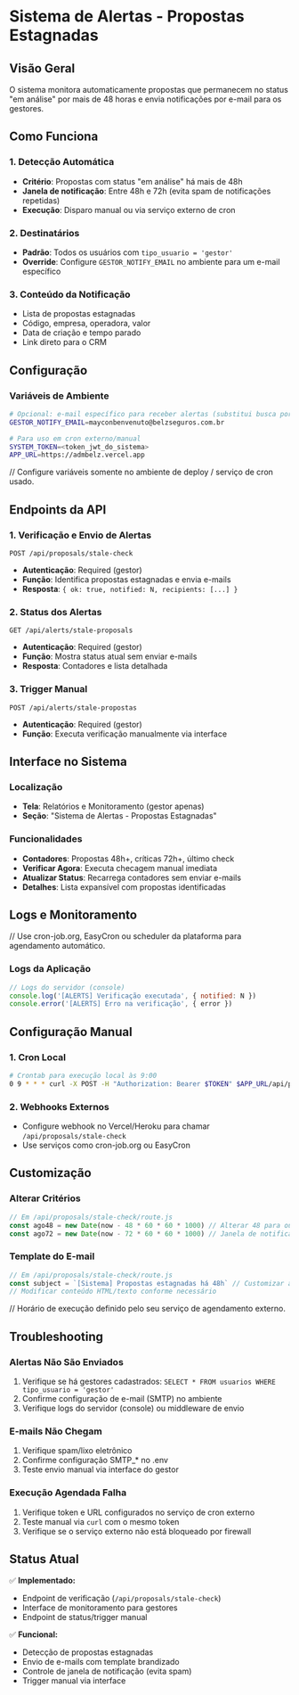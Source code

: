 # Sistema de Alertas - Propostas Estagnadas

## Visão Geral

O sistema monitora automaticamente propostas que permanecem no status "em análise" por mais de 48 horas e envia notificações por e-mail para os gestores.

## Como Funciona

### 1. Detecção Automática
- **Critério**: Propostas com status "em análise" há mais de 48h
- **Janela de notificação**: Entre 48h e 72h (evita spam de notificações repetidas)
- **Execução**: Disparo manual ou via serviço externo de cron

### 2. Destinatários
- **Padrão**: Todos os usuários com `tipo_usuario = 'gestor'`
- **Override**: Configure `GESTOR_NOTIFY_EMAIL` no ambiente para um e-mail específico

### 3. Conteúdo da Notificação
- Lista de propostas estagnadas
- Código, empresa, operadora, valor
- Data de criação e tempo parado
- Link direto para o CRM

## Configuração

### Variáveis de Ambiente

```bash
# Opcional: e-mail específico para receber alertas (substitui busca por gestores)
GESTOR_NOTIFY_EMAIL=mayconbenvenuto@belzseguros.com.br

# Para uso em cron externo/manual
SYSTEM_TOKEN=<token_jwt_do_sistema>
APP_URL=https://admbelz.vercel.app
```

// Configure variáveis somente no ambiente de deploy / serviço de cron usado.

## Endpoints da API

### 1. Verificação e Envio de Alertas

```http
POST /api/proposals/stale-check
```

- **Autenticação**: Required (gestor)
- **Função**: Identifica propostas estagnadas e envia e-mails
- **Resposta**: `{ ok: true, notified: N, recipients: [...] }`

### 2. Status dos Alertas

```http
GET /api/alerts/stale-proposals
```

- **Autenticação**: Required (gestor)
- **Função**: Mostra status atual sem enviar e-mails
- **Resposta**: Contadores e lista detalhada

### 3. Trigger Manual

```http
POST /api/alerts/stale-propostas
```

- **Autenticação**: Required (gestor)
- **Função**: Executa verificação manualmente via interface

## Interface no Sistema

### Localização

- **Tela**: Relatórios e Monitoramento (gestor apenas)
- **Seção**: "Sistema de Alertas - Propostas Estagnadas"

### Funcionalidades

- **Contadores**: Propostas 48h+, críticas 72h+, último check
- **Verificar Agora**: Executa checagem manual imediata
- **Atualizar Status**: Recarrega contadores sem enviar e-mails
- **Detalhes**: Lista expansível com propostas identificadas

## Logs e Monitoramento

// Use cron-job.org, EasyCron ou scheduler da plataforma para agendamento automático.

### Logs da Aplicação

```javascript
// Logs do servidor (console)
console.log('[ALERTS] Verificação executada', { notified: N })
console.error('[ALERTS] Erro na verificação', { error })
```

## Configuração Manual

### 1. Cron Local

```bash
# Crontab para execução local às 9:00
0 9 * * * curl -X POST -H "Authorization: Bearer $TOKEN" $APP_URL/api/proposals/stale-check
```

### 2. Webhooks Externos

- Configure webhook no Vercel/Heroku para chamar `/api/proposals/stale-check`
- Use serviços como cron-job.org ou EasyCron

## Customização

### Alterar Critérios

```javascript
// Em /api/proposals/stale-check/route.js
const ago48 = new Date(now - 48 * 60 * 60 * 1000) // Alterar 48 para outro valor
const ago72 = new Date(now - 72 * 60 * 60 * 1000) // Janela de notificação
```

### Template do E-mail

```javascript
// Em /api/proposals/stale-check/route.js
const subject = `[Sistema] Propostas estagnadas há 48h` // Customizar assunto
// Modificar conteúdo HTML/texto conforme necessário
```

// Horário de execução definido pelo seu serviço de agendamento externo.

## Troubleshooting

### Alertas Não São Enviados

1. Verifique se há gestores cadastrados: `SELECT * FROM usuarios WHERE tipo_usuario = 'gestor'`
2. Confirme configuração de e-mail (SMTP) no ambiente
3. Verifique logs do servidor (console) ou middleware de envio

### E-mails Não Chegam

1. Verifique spam/lixo eletrônico
2. Confirme configuração SMTP_* no .env
3. Teste envio manual via interface do gestor

### Execução Agendada Falha

1. Verifique token e URL configurados no serviço de cron externo
2. Teste manual via `curl` com o mesmo token
3. Verifique se o serviço externo não está bloqueado por firewall

## Status Atual

✅ **Implementado:**

- Endpoint de verificação (`/api/proposals/stale-check`)
- Interface de monitoramento para gestores
- Endpoint de status/trigger manual

✅ **Funcional:**

- Detecção de propostas estagnadas
- Envio de e-mails com template brandizado
- Controle de janela de notificação (evita spam)
- Trigger manual via interface
